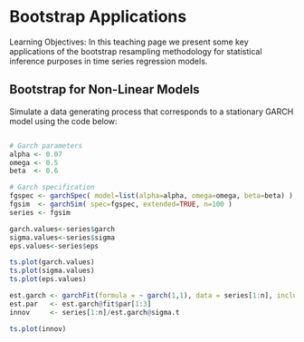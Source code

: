 # Bootstrap Applications

Learning Objectives: In this teaching page we present some key applications of the bootstrap resampling methodology for statistical inference purposes in time series regression models. 

## Bootstrap for Non-Linear Models

Simulate a data generating process that corresponds to a stationary GARCH model using the code below:

```R

# Garch parameters
alpha <- 0.07
omega <- 0.5
beta  <- 0.6

# Garch specification
fgspec <- garchSpec( model=list(alpha=alpha, omega=omega, beta=beta) )
fgsim  <- garchSim( spec=fgspec, extended=TRUE, n=100 )
series <- fgsim

garch.values<-series$garch
sigma.values<-series$sigma
eps.values<-series$eps

ts.plot(garch.values)
ts.plot(sigma.values)
ts.plot(eps.values)

est.garch <- garchFit(formula = ~ garch(1,1), data = series[1:n], include.mean = FALSE, trace = F)
est.par   <- est.garch@fit$par[1:3]
innov     <- series[1:n]/est.garch@sigma.t

ts.plot(innov)

```
